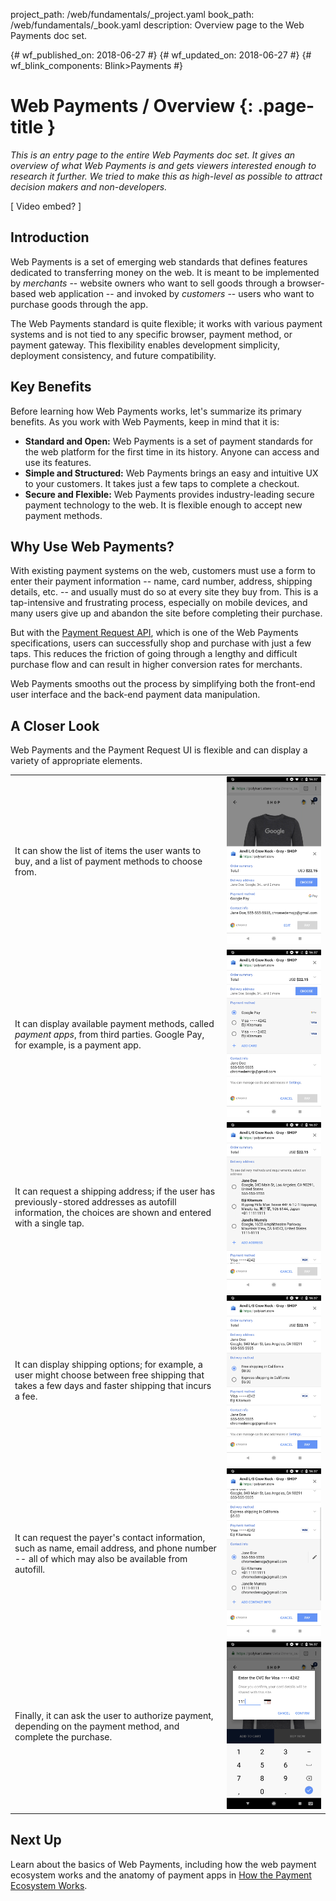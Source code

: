 project_path: /web/fundamentals/_project.yaml
book_path: /web/fundamentals/_book.yaml
description: Overview page to the Web Payments doc set.

{# wf_published_on: 2018-06-27 #}
{# wf_updated_on: 2018-06-27 #}
{# wf_blink_components: Blink>Payments #}

# Web Payments / Overview {: .page-title }

_This is an entry page to the entire Web Payments doc set. It gives an overview of what Web 
Payments is and gets viewers interested enough to research it further. We tried to make this 
as high-level as possible to attract decision makers and non-developers._

[ Video embed? ]

## Introduction

Web Payments is a set of emerging web standards that defines features dedicated to transferring 
money on the web. It is meant to be implemented by _merchants_ -- website owners who want to sell 
goods through a browser-based web application -- and invoked by _customers_ -- users who want to 
purchase goods through the app.

The Web Payments standard is quite flexible; it works with various payment systems and is not 
tied to any specific browser, payment method, or payment gateway. This flexibility enables 
development simplicity, deployment consistency, and future compatibility.

## Key Benefits

Before learning how Web Payments works, let's summarize its primary benefits. As you work with 
Web Payments, keep in mind that it is: 

- **Standard and Open:** Web Payments is a set of payment standards for the web platform for 
the first time in its history. Anyone can access and use its features.
- **Simple and Structured:** Web Payments brings an easy and intuitive UX to your customers. It 
takes just a few taps to complete a checkout.
- **Secure and Flexible:** Web Payments provides industry-leading secure payment technology to 
the web. It is flexible enough to accept new payment methods.

## Why Use Web Payments?

With existing payment systems on the web, customers must use a form to enter their payment 
information -- name, card number, address, shipping details, etc. -- and usually must do so at 
every site they buy from. This is a tap-intensive and frustrating process, especially on mobile 
devices, and many users give up and abandon the site before completing their purchase. 

But with the [Payment Request API](https://www.w3.org/TR/payment-request/), which is one of the 
Web Payments specifications, users can successfully shop and purchase with just a few taps. This 
reduces the friction of going through a lengthy and difficult purchase flow and can result in 
higher conversion rates for merchants. 

Web Payments smooths out the process by simplifying both the front-end user interface and the 
back-end payment data manipulation. 

## A Closer Look

Web Payments and the Payment Request UI is flexible and can display a variety of appropriate 
elements.

<table>
  <tr>
   <td>It can show the list of items the user wants to buy, and a list of payment methods to 
     choose from.
   </td>
   <td><img src="images/1-image1.png">
   </td>
  </tr>
  <tr>
   <td>It can display available payment methods, called <em>payment apps</em>, from third parties. 
     Google Pay, for example, is a payment app.
   </td>
   <td><img src="images/1-image2.png">
   </td>
  </tr>
  <tr>
   <td>It can request a shipping address; if the user has previously-stored addresses as autofill 
     information, the choices are shown and entered with a single tap.
   </td>
   <td><img src="images/1-image3.png">
   </td>
  </tr>
  <tr>
   <td>It can display shipping options; for example, a user might choose between free shipping 
     that takes a few days and faster shipping that incurs a fee.
   </td>
   <td><img src="images/1-image4.png">
   </td>
  </tr>
  <tr>
   <td>It can request the payer's contact information, such as name, email address, and phone 
     number -- all of which may also be available from autofill.
   </td>
   <td><img src="images/1-image5.png">
   </td>
  </tr>
  <tr>
   <td>Finally, it can ask the user to authorize payment, depending on the payment method, 
     and complete the purchase.
   </td>
   <td><img src="images/1-image6.png">
   </td>
  </tr>
</table>

## Next Up

Learn about the basics of Web Payments, including how the web payment ecosystem works and 
the anatomy of payment apps in 
[How the Payment Ecosystem Works](https://drive.google.com/a/google.com/open?id=1PwPi_TD3G-kQyz31nW-1A4A5kvoCy7UCz6grk1TMaE8).
